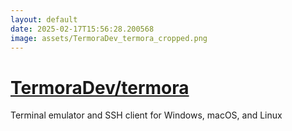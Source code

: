 ```yaml
---
layout: default
date: 2025-02-17T15:56:28.200568
image: assets/TermoraDev_termora_cropped.png
---
```


# [TermoraDev/termora](https://github.com/TermoraDev/termora)

Terminal emulator and SSH client for Windows, macOS, and Linux
